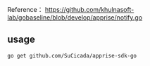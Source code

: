 Reference： https://github.com/khulnasoft-lab/gobaseline/blob/develop/apprise/notify.go

## usage
```bash
go get github.com/SuCicada/apprise-sdk-go
```

